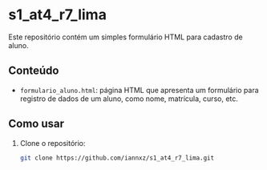# s1_at4_r7_lima

Este repositório contém um simples formulário HTML para cadastro de aluno.

## Conteúdo

- `formulario_aluno.html`: página HTML que apresenta um formulário para registro de dados de um aluno, como nome, matrícula, curso, etc.

## Como usar

1. Clone o repositório:

   ```bash
   git clone https://github.com/iannxz/s1_at4_r7_lima.git
